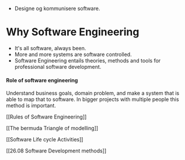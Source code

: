 - Designe og kommunisere software.

# Why Software Engineering
- It's all software, always been.
- More and more systems are software controlled.
- Software Engineering entails theories, methods and tools for professional software development.

#### Role of software engineering
Understand business goals, domain problem, and make a system that is able to map that to software.
 In bigger projects with multiple people this method is important.

[[Rules of Software Engineering]]

[[The bermuda Triangle of modelling]]

[[Software Life cycle Activities]]

[[26.08 Software Development methods]]